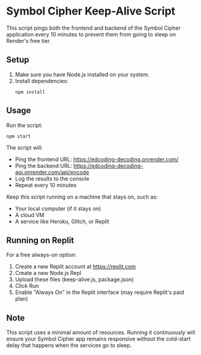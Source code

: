 # Symbol Cipher Keep-Alive Script

This script pings both the frontend and backend of the Symbol Cipher application every 10 minutes to prevent them from going to sleep on Render's free tier.

## Setup

1. Make sure you have Node.js installed on your system.
2. Install dependencies:
   ```
   npm install
   ```

## Usage

Run the script:
```
npm start
```

The script will:
- Ping the frontend URL: https://edcoding-decoding.onrender.com/
- Ping the backend URL: https://edcoding-decoding-api.onrender.com/api/encode
- Log the results to the console
- Repeat every 10 minutes

Keep this script running on a machine that stays on, such as:
- Your local computer (if it stays on)
- A cloud VM
- A service like Heroku, Glitch, or Replit

## Running on Replit

For a free always-on option:

1. Create a new Replit account at https://replit.com
2. Create a new Node.js Repl
3. Upload these files (keep-alive.js, package.json)
4. Click Run
5. Enable "Always On" in the Replit interface (may require Replit's paid plan)

## Note

This script uses a minimal amount of resources. Running it continuously will ensure your Symbol Cipher app remains responsive without the cold-start delay that happens when the services go to sleep. 